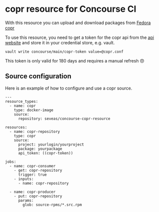 # copr resource for Concourse CI

With this resource you can upload and download packages from [Fedora
copr](https://copr.fedorainfracloud.org/)

To use this resource, you need to get a token for the copr api from the [api
website](https://copr.fedorainfracloud.org/api/) and store it in your
credential store, e.g. vault.

```
vault write concourse/main/copr-token value=@copr.conf
```

This token is only valid for 180 days and requires a manual refresh :disappointed:

## Source configuration

Here is an example of how to configure and use a copr source.

```
---
resource_types:
  - name: copr
    type: docker-image
    source:
      repository: seveas/concourse-copr-resource

resources:
  - name: copr-repository
    type: copr
    source:
      project: yourlogin/yourproject
      package: yourpackage
      api_token: ((copr-token))

jobs:
  - name: copr-consumer
    - get: copr-repository
      trigger: true
    - inputs:
      - name: copr-repository

  - name: copr-producer
    - put: copr-repository
      params:
        glob: source-rpms/*.src.rpm
```
